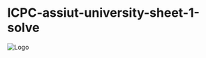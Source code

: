 # ICPC-assiut-university-sheet-1-solve

<img src="https://camo.githubusercontent.com/1ee409025f0ccee2169cc1672da382ec9c8bfa5b4f35b04ad6f571e1115bc687/68747470733a2f2f692e6962622e636f2f336b6e6a43766b2f646f776e6c6f61642e706e67" alt="Logo"/>


